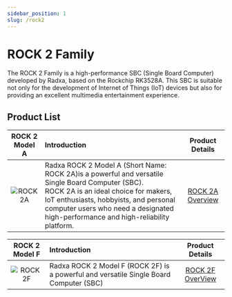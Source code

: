 ```yaml
---
sidebar_position: 1
slug: /rock2
---
```


# ROCK 2 Family

The ROCK 2 Family is a high-performance SBC (Single Board Computer) developed by Radxa, based on the Rockchip RK3528A. This SBC is suitable not only for the development of Internet of Things (IoT) devices but also for providing an excellent multimedia entertainment experience.

## Product List

|               ROCK 2 Model A               | Introduction                                                                                                                                                                                                                                                                |                  Product Details                  |
| :----------------------------------------: | :-------------------------------------------------------------------------------------------------------------------------------------------------------------------------------------------------------------------------------------------------------------------------- | :-----------------------------------------------: |
| ![ROCK 2A](/img/rock2a/ROCK-2A-comic.webp) | Radxa ROCK 2 Model A (Short Name: ROCK 2A)is a powerful and versatile Single Board Computer (SBC).<br/>ROCK 2A is an ideal choice for makers, IoT enthusiasts, hobbyists, and personal computer users who need a designated high-performance and high-reliability platform. | [ROCK 2A Overview](/rock2/rock2a/getting-started) |

|               ROCK 2 Model F               | Introduction                                                                           |                  Product Details                  |
| :----------------------------------------: | :------------------------------------------------------------------------------------- | :-----------------------------------------------: |
| ![ROCK 2F](/img/rock2f/ROCK-2F-comic.webp) | Radxa ROCK 2 Model F (ROCK 2F) is a powerful and versatile Single Board Computer (SBC) | [ROCK 2F OverView](/rock2/rock2f/getting-started) |
